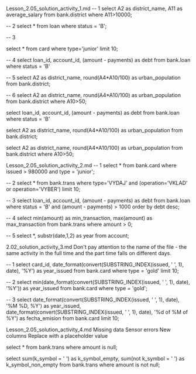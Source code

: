 Lesson_2.05_solution_activity_1.md
-- 1
select A2 as district_name, A11 as average_salary
from bank.district
where A11>10000;

-- 2
select * from loan
where status = 'B';

-- 3

select * from card
where type='junior'
limit 10;

-- 4
select loan_id, account_id, (amount - payments) as debt
from bank.loan
where status = 'B'

-- 5
select A2 as district_name, round(A4*A10/100) as urban_population
from bank.district;

-- 6 
select A2 as district_name, round(A4*A10/100) as urban_population
from bank.district
where A10>50;

select loan_id, account_id, (amount - payments) as debt
from bank.loan
where status = 'B'

select A2 as district_name, round(A4*A10/100) as urban_population
from bank.district;

select A2 as district_name, round(A4*A10/100) as urban_population
from bank.district
where A10>50;

Lesson_2.05_solution_activity_2.md
-- 1
select * from bank.card
where issued > 980000 and type = 'junior';

-- 2
select * from bank.trans
where type='VYDAJ' and (operation='VKLAD' or operation='VYBER')
limit 10;

-- 3
select loan_id, account_id, (amount - payments) as debt
from bank.loan
where status = 'B' and (amount - payments) > 1000
order by debt desc;

-- 4
select min(amount) as min_transaction, max(amount) as max_transaction
from bank.trans
where amount > 0;

-- 5
select *, substr(date,1,2) as year from account;

2.02_solution_activity_3.md
Don't pay attention to the name of the file - the same activity in the full time and the part time falls on different days.


-- 1
select card_id, date_format(convert(SUBSTRING_INDEX(issued, ' ', 1), date), '%Y') as year_issued
from bank.card
where type = 'gold'
limit 10;

-- 2
select min(date_format(convert(SUBSTRING_INDEX(issued, ' ', 1), date), '%Y')) as year_issued
from bank.card
where type = 'gold';

-- 3
select date_format(convert(SUBSTRING_INDEX(issued, ' ', 1), date), '%M %D, %Y') as year_issued,
       date_format(convert(SUBSTRING_INDEX(issued, ' ', 1), date), '%d of %M of %Y') as fecha_emision
from bank.card
limit 10;

Lesson_2.05_solution_activity_4.md
Missing data Sensor errors New columns Replace with a placeholder value

select * from bank.trans where amount is null;

select sum(k_symbol = ' ') as k_symbol_empty, sum(not k_symbol = ' ') as k_symbol_non_empty from bank.trans where amount is not null;